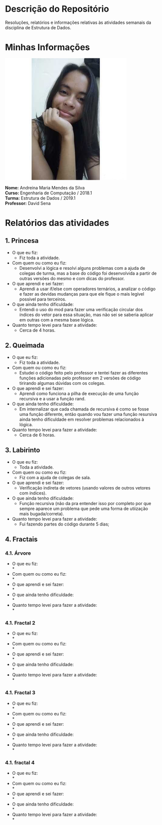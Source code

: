 # Descrição do Repositório
Resoluções, relatórios e informações relativas às atividades semanais da disciplina de Estrutura de Dados.

#

# Minhas Informações 

![](Perfil.png)

**Nome:** Andreina Maria Mendes da Silva   
**Curso:** Engenharia de Computação / 2018.1  
**Turma:** Estrutura de Dados / 2019.1  
**Professor:** David Sena  

#

# Relatórios das atividades

## 1. Princesa

* O que eu fiz:  
    * Fiz toda a atividade.
* Com quem ou como eu fiz:
    * Desenvolvi a lógica e resolvi alguns problemas com a ajuda de colegas de turma, mas a base do código foi desenvolvida a partir de outras versões do mesmo e com dicas do professor.
* O que aprendi e sei fazer:
    * Aprendi a usar if/else com operadores ternários, a analizar o código e fazer as devidas mudanças para que ele fique o mais legível possível para terceiros.
* O que ainda tenho dificuldade:
    * Entendi o uso do mod para fazer uma verificação circular dos índices do vetor para essa situação, mas não sei se saberia aplicar em outras com a mesma base lógica.
* Quanto tempo levei para fazer a atividade:
    * Cerca de 4 horas.

## 2. Queimada

* O que eu fiz:    
    * Fiz toda a atividade.
* Com quem ou como eu fiz:  
    * Estudei o código feito pelo professor e tentei fazer as diferentes funções adicionadas pelo professor em 2 versões de código tirirando algumas dúvidas com os colegas. 
* O que aprendi e sei fazer:  
    * Aprendi como funciona a pilha de execução de uma função recursiva e a usar a função rand.
* O que ainda tenho dificuldade:  
    * Em internalizar que cada chamada de recursiva é como se fosse uma função diferente, então quando vou fazer uma função resursiva ainda tenho dificuldade em resolver problemas relacionados à lógica.
* Quanto tempo levei para fazer a atividade:  
    * Cerca de 6 horas.

## 3. Labirinto

* O que eu fiz:  
    * Toda a atividade.
* Com quem ou como eu fiz:  
    * Fiz com a ajuda de colegas de sala.
* O que aprendi e sei fazer:  
    * Verificação indireta de vetores (usando valores de outros vetores com índices). 
* O que ainda tenho dificuldade:  
    * Função recursiva (não da pra entender isso por completo por que sempre aparece um problema que pede uma forma de utiização mais bugada/correta).
* Quanto tempo levei para fazer a atividade:  
    * Fui fazendo partes do código durante 5 dias;

## 4. Fractais

### 4.1. Árvore

* O que eu fiz:  
    *
* Com quem ou como eu fiz:  
    *
* O que aprendi e sei fazer:  
    *
* O que ainda tenho dificuldade:  
    *
* Quanto tempo levei para fazer a atividade:  
    *

### 4.1. Fractal 2

* O que eu fiz:  
    *
* Com quem ou como eu fiz:  
    *
* O que aprendi e sei fazer:  
    *
* O que ainda tenho dificuldade:  
    *
* Quanto tempo levei para fazer a atividade:  
    *

### 4.1. Fractal 3

* O que eu fiz:  
    *
* Com quem ou como eu fiz:  
    *
* O que aprendi e sei fazer:  
    *
* O que ainda tenho dificuldade:  
    *
* Quanto tempo levei para fazer a atividade:  
    *

### 4.1. fractal 4

* O que eu fiz:  
    *
* Com quem ou como eu fiz:  
    *
* O que aprendi e sei fazer:  
    *
* O que ainda tenho dificuldade:  
    *
* Quanto tempo levei para fazer a atividade:  
    *

#
